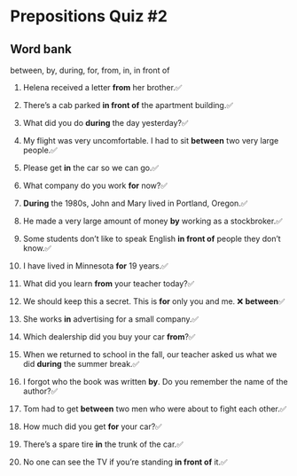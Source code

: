 # Prepositions Quiz #2

## Word bank

between, by, during, for, from, in, in front of

1. Helena received a letter **from** her brother.:white_check_mark:

2. There’s a cab parked **in front of** the apartment building.:white_check_mark:

3. What did you do **during** the day yesterday?:white_check_mark:

4. My flight was very uncomfortable. I had to sit **between** two very large people.:white_check_mark:

5. Please get **in** the car so we can go.:white_check_mark:

6. What company do you work **for** now?:white_check_mark:

7. **During** the 1980s, John and Mary lived in Portland, Oregon.:white_check_mark:

8. He made a very large amount of money **by** working as a stockbroker.:white_check_mark:

9. Some students don’t like to speak English **in front of** people they don’t know.:white_check_mark:

10. I have lived in Minnesota **for** 19 years.:white_check_mark:

11. What did you learn **from** your teacher today?:white_check_mark:

12. We should keep this a secret. This is **for** only you and me. :x: **between**:white_check_mark:

13. She works **in** advertising for a small company.:white_check_mark:

14. Which dealership did you buy your car **from**?:white_check_mark:

15. When we returned to school in the fall, our teacher asked us what we did
**during** the summer break.:white_check_mark:

16. I forgot who the book was written **by**. Do you remember the name of the author?:white_check_mark:

17. Tom had to get **between**  two men who were about to fight each other.:white_check_mark:

18. How much did you get **for** your car?:white_check_mark:

19. There’s a spare tire **in**  the trunk of the car.:white_check_mark:

20. No one can see the TV if you’re standing **in front of** it.:white_check_mark:
